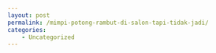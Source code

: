 ```yaml
---
layout: post
permalink: /mimpi-potong-rambut-di-salon-tapi-tidak-jadi/
categories:
    - Uncategorized
---
```


